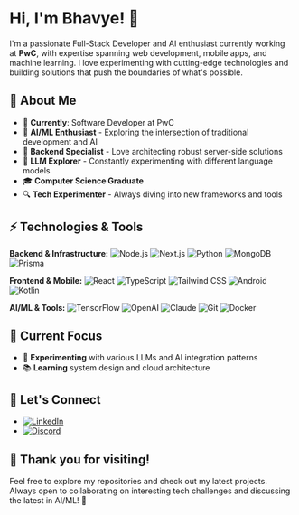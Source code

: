 # Hi, I'm Bhavye! 👋

I'm a passionate Full-Stack Developer and AI enthusiast currently working at **PwC**, with expertise spanning web development, mobile apps, and machine learning. I love experimenting with cutting-edge technologies and building solutions that push the boundaries of what's possible.

## 🚀 About Me

-   💼 **Currently**: Software Developer at PwC
-   🧠 **AI/ML Enthusiast** - Exploring the intersection of traditional development and AI
-   🔧 **Backend Specialist** - Love architecting robust server-side solutions
-   🤖 **LLM Explorer** - Constantly experimenting with different language models
-   🎓 **Computer Science Graduate**
-   🔍 **Tech Experimenter** - Always diving into new frameworks and tools

## ⚡ Technologies & Tools

**Backend & Infrastructure:** ![Node.js](https://img.shields.io/badge/-Node.js-339933?style=flat-square&logo=node.js&logoColor=white) ![Next.js](https://img.shields.io/badge/-Next.js-000000?style=flat-square&logo=next.js&logoColor=white) ![Python](https://img.shields.io/badge/-Python-3776AB?style=flat-square&logo=python&logoColor=white) ![MongoDB](https://img.shields.io/badge/-MongoDB-47A248?style=flat-square&logo=mongodb&logoColor=white) ![Prisma](https://img.shields.io/badge/-Prisma-2D3748?style=flat-square&logo=prisma&logoColor=white)

**Frontend & Mobile:** ![React](https://img.shields.io/badge/-React-61DAFB?style=flat-square&logo=react&logoColor=black) ![TypeScript](https://img.shields.io/badge/-TypeScript-3178C6?style=flat-square&logo=typescript&logoColor=white) ![Tailwind CSS](https://img.shields.io/badge/-Tailwind%20CSS-06B6D4?style=flat-square&logo=tailwind-css&logoColor=white) ![Android](https://img.shields.io/badge/-Android-3DDC84?style=flat-square&logo=android&logoColor=white) ![Kotlin](https://img.shields.io/badge/-Kotlin-0095D5?style=flat-square&logo=kotlin&logoColor=white)

**AI/ML & Tools:** ![TensorFlow](https://img.shields.io/badge/-TensorFlow-FF6F00?style=flat-square&logo=tensorflow&logoColor=white) ![OpenAI](https://img.shields.io/badge/-OpenAI-412991?style=flat-square&logo=openai&logoColor=white) ![Claude](https://img.shields.io/badge/-Claude-CC785C?style=flat-square&logo=anthropic&logoColor=white) ![Git](https://img.shields.io/badge/-Git-F05032?style=flat-square&logo=git&logoColor=white) ![Docker](https://img.shields.io/badge/-Docker-2496ED?style=flat-square&logo=docker&logoColor=white)

## 🎯 Current Focus
-   🤖 **Experimenting** with various LLMs and AI integration patterns
-   📚 **Learning** system design and cloud architecture

## 🌟 Let's Connect

-   [![LinkedIn](https://img.shields.io/badge/LinkedIn-Connect-0077B5?logo=linkedin&logoColor=white)](https://www.linkedin.com/in/bhavye-jain-8980ab255/)
-   [![Discord](https://img.shields.io/badge/Discord-CyberGod#2080-7289da?logo=discord&logoColor=white)](https://discord.com/users/Unstoppable2003)

## 🎉 Thank you for visiting!

Feel free to explore my repositories and check out my latest projects. Always open to collaborating on interesting tech challenges and discussing the latest in AI/ML! 🚀
